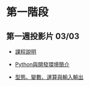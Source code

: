 # 第一階段

## 第一週投影片 03/03

- [課程說明](https://drive.google.com/open?id=15zDKCOJ4LQmw4v6Con4r3W64CE8fmL2c)

- [Python與開發環境簡介](https://drive.google.com/open?id=1l7DNKt2gncpXaXZ4bYThKITeavdwzRur)

- [型態、變數、運算與輸入輸出](https://drive.google.com/open?id=1SmI5dwkKStgTdLT8Upat7nSmBDUXA0rI)

